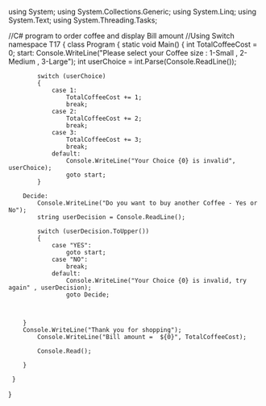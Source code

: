 

using System;
using System.Collections.Generic;
using System.Linq;
using System.Text;
using System.Threading.Tasks;


//C# program to order coffee and display Bill amount 
//Using Switch 
namespace T17
{
    class Program
    {
        static void Main()
        {
            int TotalCoffeeCost = 0;
        start:
            Console.WriteLine("Please select your Coffee size : 1-Small , 2-Medium , 3-Large");
            int userChoice = int.Parse(Console.ReadLine());

            switch (userChoice)
            {
                case 1:
                    TotalCoffeeCost += 1;
                    break;
                case 2:
                    TotalCoffeeCost += 2;
                    break;
                case 3:
                    TotalCoffeeCost += 3;
                    break;
                default:
                    Console.WriteLine("Your Choice {0} is invalid", userChoice);
                    goto start;
            }

        Decide:
            Console.WriteLine("Do you want to buy another Coffee - Yes or No");
            string userDecision = Console.ReadLine();

            switch (userDecision.ToUpper())
            {
                case "YES":
                    goto start;
                case "NO":
                    break;
                default:
                    Console.WriteLine("Your Choice {0} is invalid, try again" , userDecision);
                    goto Decide;


            
        }
        Console.WriteLine("Thank you for shopping");
            Console.WriteLine("Bill amount =  ${0}", TotalCoffeeCost);

            Console.Read();

        }

     }
}
